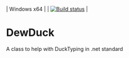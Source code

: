 | Windows x64 |
| [![Build status](https://ci.appveyor.com/api/projects/status/m9p7qblkikrceer2?svg=true)](https://ci.appveyor.com/project/andreabbondanza/dewduck) |

# DewDuck
A class to help with DuckTyping in .net standard

